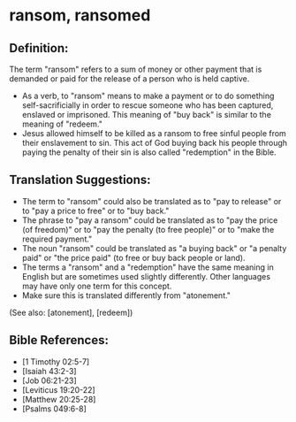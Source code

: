 # ransom, ransomed #

## Definition: ##

The term "ransom" refers to a sum of money or other payment that is demanded or paid for the release of a person who is held captive.

* As a verb, to "ransom" means to make a payment or to do something self-sacrificially in order to rescue someone who has been captured, enslaved or imprisoned. This meaning of "buy back" is similar to the meaning of "redeem."
* Jesus allowed himself to be killed as a ransom to free sinful people from their enslavement to sin. This act of God buying back his people through paying the penalty of their sin is also called "redemption" in the Bible.

## Translation Suggestions: ##

* The term to "ransom" could also be translated as to "pay to release" or to "pay a price to free" or to "buy back."
* The phrase to "pay a ransom" could be translated as to "pay the price (of freedom)" or to "pay the penalty (to free people)" or to "make the required payment."
* The noun "ransom" could be translated as "a buying back" or "a penalty paid" or "the price paid" (to free or buy back people or land).
* The terms a "ransom" and a "redemption" have the same meaning in English but are sometimes used slightly differently. Other languages may have only one term for this concept.
* Make sure this is translated differently from "atonement."

(See also: [atonement], [redeem])

## Bible References: ##

* [1 Timothy 02:5-7]
* [Isaiah 43:2-3]
* [Job 06:21-23]
* [Leviticus 19:20-22]
* [Matthew 20:25-28]
* [Psalms 049:6-8]


